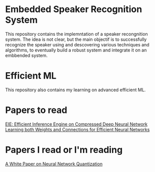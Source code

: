 

# Embedded Speaker Recognition System

This repository contains the implemntation of a speaker recongnition system. The idea is not clear, but the main objectif is to successfully recognize the speaker using and descovering various techniques and algorithms, to eventually build a robust system and integrate it on an embbended system.



# Efficient ML

This repository also contains my learning on advanced efficient ML.


# Papers to read


[EIE: Efficient Inference Engine on Compressed Deep Neural Network](https://arxiv.org/pdf/1602.01528)
[Learning both Weights and Connections for Efficient Neural Networks](https://arxiv.org/pdf/1506.02626)

# Papers I read or I'm reading

[A White Paper on Neural Network Quantization](https://arxiv.org/pdf/2106.08295)